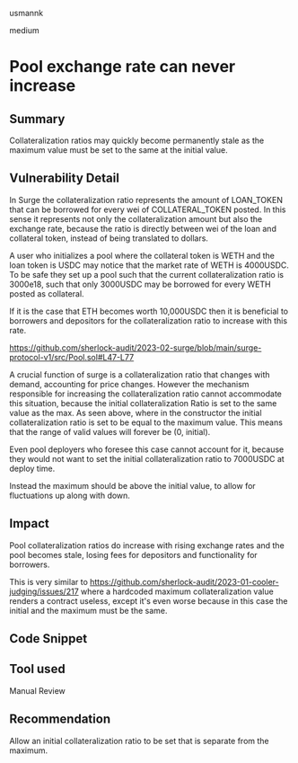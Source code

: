 usmannk

medium

# Pool exchange rate can never increase

## Summary

Collateralization ratios may quickly become permanently stale as the maximum value must be set to the same at the initial value.

## Vulnerability Detail

In Surge the collateralization ratio represents the amount of LOAN_TOKEN that can be borrowed for every wei of COLLATERAL_TOKEN posted. In this sense it represents not only the collateralization amount but also the exchange rate, because the ratio is directly between wei of the loan and collateral token, instead of being translated to dollars.

A user who initializes a pool where the collateral token is WETH and the loan token is USDC may notice that the market rate of WETH is 4000USDC. To be safe they set up a pool such that the current collateralization ratio is 3000e18, such that only 3000USDC may be borrowed for every WETH posted as collateral. 

If it is the case that ETH becomes worth 10,000USDC then it is beneficial to borrowers and depositors for the collateralization ratio to increase with this rate. 

https://github.com/sherlock-audit/2023-02-surge/blob/main/surge-protocol-v1/src/Pool.sol#L47-L77

A crucial function of surge is a collateralization ratio that changes with demand, accounting for price changes. However the mechanism responsible for increasing the collateralization ratio cannot accommodate this situation, because the initial collateralization Ratio is set to the same value as the max. As seen above, where in the constructor the initial collateralization ratio is set to be equal to the maximum value. This means that the range of valid values will forever be (0, initial). 

Even pool deployers who foresee this case cannot account for it, because they would not want to set the initial collateralization ratio to 7000USDC at deploy time. 

Instead the maximum should be above the initial value, to allow for fluctuations up along with down.

## Impact

Pool collateralization ratios do increase with rising exchange rates and the pool becomes stale, losing fees for depositors and functionality for borrowers.

This is very similar to https://github.com/sherlock-audit/2023-01-cooler-judging/issues/217 where a hardcoded maximum collateralization value renders a contract useless, except it's even worse because in this case the initial and the maximum must be the same.

## Code Snippet

## Tool used

Manual Review

## Recommendation

Allow an initial collateralization ratio to be set that is separate from the maximum.